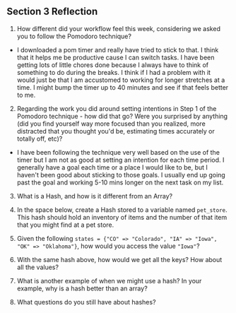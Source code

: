## Section 3 Reflection

1. How different did your workflow feel this week, considering we asked you to follow the Pomodoro technique?

+ I downloaded a pom timer and really have tried to stick to that. I think that it helps me be productive cause I can switch tasks. I have been getting lots of little chores done because I always have to think of something to do during the breaks. I think if I had a problem with it would just be that I am accustomed to working for longer stretches at a time. I might bump the timer up to 40 minutes and see if that feels better to me.

2. Regarding the work you did around setting intentions in Step 1 of the Pomodoro technique - how did that go? Were you surprised by anything (did you find yourself way more focused than you realized, more distracted that you thought you'd be, estimating times accurately or totally off, etc)?

+ I have been following the technique very well based on the use of the timer but I am not as good at setting an intention for each time period. I generally have a goal each time or a place I would like to be, but I haven't been good about sticking to those goals. I usually end up going past the goal and working 5-10 mins longer on the next task on my list. 

3. What is a Hash, and how is it different from an Array?

4. In the space below, create a Hash stored to a variable named `pet_store`.  This hash should hold an inventory of items and the number of that item that you might find at a pet store.

5. Given the following `states = {"CO" => "Colorado", "IA" => "Iowa", "OK" => "Oklahoma"}`, how would you access the value `"Iowa"`?

6. With the same hash above, how would we get all the keys?  How about all the values?

7. What is another example of when we might use a hash?  In your example, why is a hash better than an array?

8. What questions do you still have about hashes?
